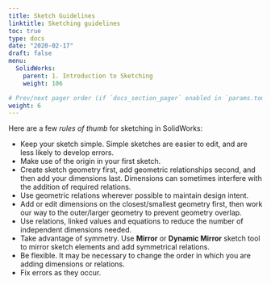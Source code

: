 ```yaml
---
title: Sketch Guidelines
linktitle: Sketching guidelines
toc: true
type: docs
date: "2020-02-17"
draft: false
menu:
  SolidWorks:
    parent: 1. Introduction to Sketching
    weight: 106

# Prev/next pager order (if `docs_section_pager` enabled in `params.toml`)
weight: 6
---
```


Here are a few *rules of thumb* for sketching in SolidWorks:
* Keep your sketch simple. Simple sketches are easier to edit, and are less likely to develop errors.
* Make use of the origin in your first sketch.
* Create sketch geometry first, add geometric relationships second, and then add your dimensions last. Dimensions can sometimes interfere with the addition of required relations.
* Use geometric relations wherever possible to maintain design intent.
* Add or edit dimensions on the closest/smallest geometry first, then work our way to the outer/larger geometry to prevent geometry overlap.
* Use relations, linked values and equations to reduce the number of independent dimensions needed.
* Take advantage of symmetry. Use **Mirror** or **Dynamic Mirror** sketch tool to mirror sketch elements and add symmetrical relations.
* Be flexible. It may be necessary to change the order in which you are adding dimensions or relations.
* Fix errors as they occur.